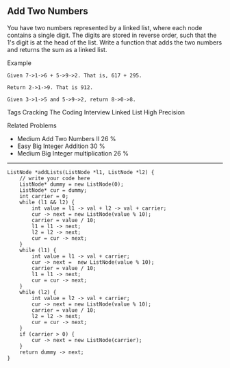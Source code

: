 ## Add Two Numbers  ##

You have two numbers represented by a linked list, where each node contains a single digit. The digits are stored in reverse order, such that the 1's digit is at the head of the list. Write a function that adds the two numbers and returns the sum as a linked list.

Example

	Given 7->1->6 + 5->9->2. That is, 617 + 295.
	
	Return 2->1->9. That is 912.
	
	Given 3->1->5 and 5->9->2, return 8->0->8.

Tags 
Cracking The Coding Interview Linked List High Precision

Related Problems 

- Medium Add Two Numbers II 26 %
- Easy Big Integer Addition 30 %
- Medium Big Integer multiplication 26 %

----------
    ListNode *addLists(ListNode *l1, ListNode *l2) {
        // write your code here
        ListNode* dummy = new ListNode(0);
        ListNode* cur = dummy;
        int carrier = 0;
        while (l1 && l2) {
            int value = l1 -> val + l2 -> val + carrier;
            cur -> next = new ListNode(value % 10);
            carrier = value / 10;
            l1 = l1 -> next;
            l2 = l2 -> next;
            cur = cur -> next;
        }
        while (l1) {
            int value = l1 -> val + carrier;
            cur -> next =  new ListNode(value % 10);
            carrier = value / 10;
            l1 = l1 -> next;
            cur = cur -> next;
        }
        while (l2) {
            int value = l2 -> val + carrier;
            cur -> next = new ListNode(value % 10);
            carrier = value / 10;
            l2 = l2 -> next;
            cur = cur -> next;
        }
        if (carrier > 0) {
            cur -> next = new ListNode(carrier);
        }
        return dummy -> next;
    }